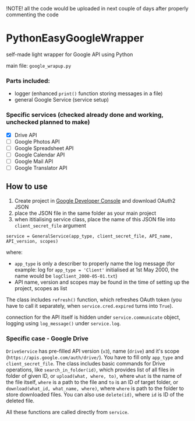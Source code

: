 !NOTE! all the code would be uploaded in next couple of days after properly commenting the code

# PythonEasyGoogleWrapper
self-made light wrapper for Google API using Python

main file: `google_wrapup.py`

### Parts included:
- logger (enhanced `print()` function storing messages in a file)
- general Google Service (service setup)

### Specific services (checked already done and working, unchecked planned to make)
- [x] Drive API
- [ ] Google Photos API
- [ ] Google Spreadsheet API
- [ ] Google Calendar API
- [ ] Google Mail API
- [ ] Google Translator API

## How to use

1. Create project in [Google Developer Console](https://console.cloud.google.com/) and download OAuth2 JSON
2. place the JSON file in the same folder as your main project
3. when ititialising service class, place the name of this JSON file into `client_secret_file` argument 
````
service = GeneralService(app_type, client_secret_file, API_name, API_version, scopes)
````
where:
- `app_type` is only a describer to properly name the log message (for example: log for `app_type = 'Client'` initialised at 1st May 2000, the name would be `logClient_2000-05-01.txt`)
- API name, version and scopes may be found in the time of setting up the project, scopes as list

The class includes `refresh()` function, which refreshes OAuth token (you have to call it separately, when `service.cred.expired` turns into `True`).
 
 connection for the API itself is hidden under `service.communicate` object, logging using `log_message()` under `service.log`.

### Specific case - Google Drive
`DriveService` has pre-filled API version (`v3`), name (`drive`) and it's scope (`https://apis.google.com/auth/drive/`). You have to fill only `app_type` and `client_secret_file`. The class includes basic commands for Drive operations, like `search_in_folder(id)`, which provides list of all files in folder of given ID, or `upload(what, where, to)`, where `what` is the name of the file itself, `where` is a path to the file and `to` is an ID of target folder, or `download(what_id, what_name, where)`, where `where` is path to the folder to store downloaded files. You can also use `delete(id)`, where `id` is ID of the deleted file.

All these functions are called directly from `service`.
